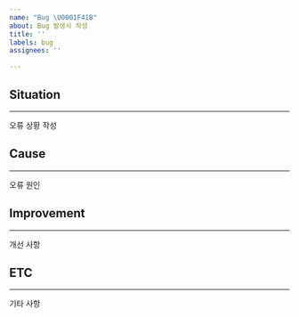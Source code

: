 ```yaml
---
name: "Bug \U0001F41B"
about: Bug 발생시 작성
title: ''
labels: bug
assignees: ''

---
```


## Situation
---
오류 상황 작성

## Cause
---
오류 원인

## Improvement
---
개선 사항

## ETC
---
기타 사항
